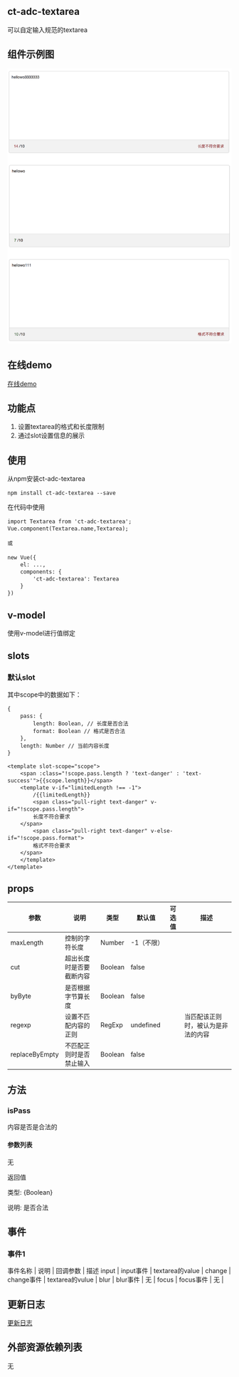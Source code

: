 ## ct-adc-textarea

可以自定输入规范的textarea

## 组件示例图

![img](https://github.com/ct-adc/adc-textarea/blob/master/textarea.png)

## 在线demo

[在线demo](https://codepen.io/rubyisapm/pen/pPQLOj)

## 功能点

1. 设置textarea的格式和长度限制
2. 通过slot设置信息的展示

## 使用

从npm安装ct-adc-textarea

```
npm install ct-adc-textarea --save
```
在代码中使用

```
import Textarea from 'ct-adc-textarea';
Vue.component(Textarea.name,Textarea);

或

new Vue({
    el: ...,
    components: {
        'ct-adc-textarea': Textarea
    }
})
```

## v-model

使用v-model进行值绑定

## slots

### 默认slot

其中scope中的数据如下：

```$xslt
{
    pass: {
        length: Boolean, // 长度是否合法
        format: Boolean // 格式是否合法
    },
    length: Number // 当前内容长度
}

```

```
<template slot-scope="scope">
    <span :class="!scope.pass.length ? 'text-danger' : 'text-success'">{{scope.length}}</span>
    <template v-if="limitedLength !== -1">
        /{{limitedLength}}
        <span class="pull-right text-danger" v-if="!scope.pass.length">
        长度不符合要求
    </span>
        <span class="pull-right text-danger" v-else-if="!scope.pass.format">
        格式不符合要求
    </span>
    </template>
</template>
```

## props

参数 | 说明 | 类型 | 默认值 | 可选值 | 描述 |
--- | --- | --- | --- | ---- | ---
maxLength | 控制的字符长度 | Number | -1（不限） | | 
cut | 超出长度时是否要截断内容 | Boolean | false | | 
byByte | 是否根据字节算长度 | Boolean | false | | 
regexp | 设置不匹配内容的正则 | RegExp | undefined | | 当匹配该正则时，被认为是非法的内容
replaceByEmpty | 不匹配正则时是否禁止输入 | Boolean | false | | 

## 方法

### isPass

内容是否是合法的

#### 参数列表

无

返回值

类型: {Boolean}

说明: 是否合法

## 事件

### 事件1

事件名称 | 说明 | 回调参数 | 描述
input | input事件 | textarea的value | 
change | change事件 | textarea的vulue | 
blur | blur事件 | 无 |
focus | focus事件 | 无 |

## 更新日志

[更新日志](https://github.com/ct-adc/adc-textarea/blob/dev/changelog.md)

## 外部资源依赖列表

无